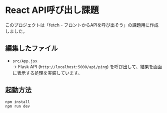 # React API呼び出し課題

このプロジェクトは「fetch - フロントからAPIを呼び出そう」の課題用に作成しました。

## 編集したファイル

- `src/App.jsx`  
  → Flask API (`http://localhost:5000/api/ping`) を呼び出して、結果を画面に表示する処理を実装しています。

## 起動方法

```bash
npm install
npm run dev
